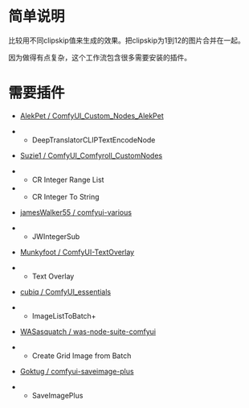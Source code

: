 # 简单说明

比较用不同clipskip值来生成的效果。把clipskip为1到12的图片合并在一起。

因为做得有点复杂，这个工作流包含很多需要安装的插件。

# 需要插件

- [AlekPet / ComfyUI_Custom_Nodes_AlekPet](https://github.com/AlekPet/ComfyUI_Custom_Nodes_AlekPet)
- - DeepTranslatorCLIPTextEncodeNode

- [Suzie1 / ComfyUI_Comfyroll_CustomNodes](https://github.com/Suzie1/ComfyUI_Comfyroll_CustomNodes)
- - CR Integer Range List
- - CR Integer To String

- [jamesWalker55 / comfyui-various](https://github.com/jamesWalker55/comfyui-various)
- - JWIntegerSub

- [Munkyfoot / ComfyUI-TextOverlay](https://github.com/Munkyfoot/ComfyUI-TextOverlay)
- - Text Overlay

- [cubiq / ComfyUI_essentials](https://github.com/cubiq/ComfyUI_essentials)
- - ImageListToBatch+

- [WASasquatch / was-node-suite-comfyui](https://github.com/WASasquatch/was-node-suite-comfyui)
- - Create Grid Image from Batch

- [Goktug / comfyui-saveimage-plus](https://github.com/Goktug/comfyui-saveimage-plus)
- - SaveImagePlus